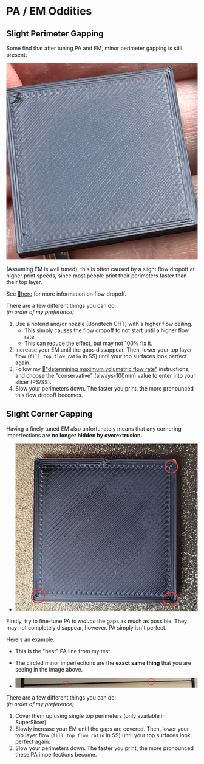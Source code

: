 # PA / EM Oddities

## Slight Perimeter Gapping
Some find that after tuning PA and EM, minor perimeter gapping is still present:

![](/images/perim-gapping-print.png)

(Assuming EM is well tuned), this is often caused by a slight flow dropoff at higher print speeds, since most people print their perimeters faster than their top layer.

See [:page_facing_up:here](/articles/determining_max_volumetric_flow_rate.md#theory-vs-reality) for more information on flow dropoff.

There are a few different things you can do:\
*(in order of my preference)*
1. Use a hotend and/or nozzle (Bondtech CHT) with a higher flow ceiling.
    - This simply causes the flow dropoff to not start until a higher flow rate.
    - This can reduce the effect, but may not 100% fix it.
2. Increase your EM until the gaps dissappear. Then, lower your top layer flow (`fill_top_flow_ratio` in SS) until your top surfaces look perfect again.
3. Follow my [:page_facing_up:"determining maximum volumetric flow rate"](/articles/determining_max_volumetric_flow_rate.md#theory-vs-reality) instructions, and choose the "conservative" (always-100mm) value to enter into your slicer (PS/SS).
4. Slow your perimeters down. The faster you print, the more pronounced this flow dropoff becomes.

## Slight Corner Gapping

Having a finely tuned EM also unfortunately means that any cornering imperfections are **no longer hidden by overextrusion.** 

- ![](/images/corner-gapping-print.png)

Firstly, try to fine-tune PA to *reduce* the gaps as much as possible. They may not completely disappear, however. PA simply isn't perfect.

Here's an example.

- This is the "best" PA line from my test.

- The circled minor imperfections are the **exact same thing** that you are seeing in the image above.
- ![](/images/corner-gapping.png)

There are a few different things you can do:\
*(in order of my preference)*
1. Cover them up using single top perimeters (only available in SuperSlicer).
2. Slowly increase your EM until the gaps are covered. Then, lower your top layer flow (`fill_top_flow_ratio` in SS) until your top surfaces look perfect again.
3. Slow your perimeters down. The faster you print, the more pronounced these PA imperfections become.